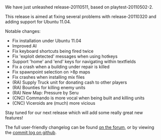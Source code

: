 We have just unleashed release-20110511, based on playtest-20110502-2.

This release is aimed at fixing several problems with release-20110320 and adding support for Ubuntu 11.04.

Notable changes:

* Fix installation under Ubuntu 11.04
* Improved AI
* Fix keyboard shortcuts being fired twice
* Fix 'exploit detected' messages when using hotkeys
* Support 'home' and 'end' keys for navigating within textfields
* Fix a crash when a building under repair is killed
* Fix spawnpoint selection on >8p maps
* Fix crashes when installing mix files
* (RA) Supply Truck unit for donating cash to other players
* (RA) Bounties for killing enemy units
* (RA) New Map: Pressure by Seru
* (CNC) Commando is more vocal when being built and killing units
* (CNC) Viceroids are (much) more vicious

Stay tuned for our next release which will add some really great new features!

The full user-friendly changelog can be found [on the forum](http://www.sleipnirstuff.com/forum/viewtopic.php?t=14844), or by viewing the [commit log on github](https://github.com/OpenRA/OpenRA/commits/release-20110511).